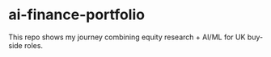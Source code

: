 # ai-finance-portfolio
This repo shows my journey combining equity research + AI/ML for UK buy-side roles.
